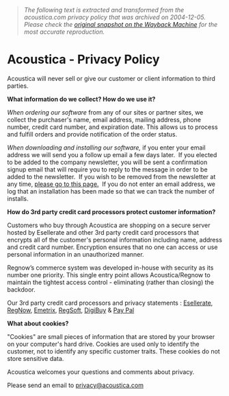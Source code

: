 > *The following text is extracted and transformed from the acoustica.com privacy policy that was archived on 2004-12-05. Please check the [original snapshot on the Wayback Machine](https://web.archive.org/web/20041205001018id_/http%3A//www.acoustica.com/company/privacy.htm) for the most accurate reproduction.*

# Acoustica - Privacy Policy

Acoustica will never sell or give our customer or client information to third parties. 

**What information do we collect? How do we use it?**

_When ordering our software_ from any of our sites or partner sites, we collect the purchaser's name, email address, mailing address, phone number, credit card number, and expiration date. This allows us to process and fulfill orders and provide notification of the order status.  

_When downloading and installing our software,_ if you enter your email address we will send you a follow up email a few days later.  If you elected to be added to the company newsletter, you will be sent a confirmation signup email that will require you to reply to the message in order to be added to the newsletter.  If you wish to be removed from the newsletter at any time, [please go to this page.](https://web.archive.org/web/20041205001018id_/http%3A//www.acoustica.com/newsletter/unsubscribe.htm)  If you do not enter an email address, we log that an installation has been made so that we can track the number of installs.

**How do 3rd party credit card processors protect customer information?**

Customers who buy through Acoustica are shopping on a secure server hosted by Esellerate and other 3rd party credit card processors that encrypts all of the customer's personal information including name, address and credit card number. Encryption ensures that no one can access or use personal information in an unauthorized manner. 

Regnow’s commerce system was developed in-house with security as its number one priority. This single entry point allows Acoustica/Regnow to maintain the tightest access control - eliminating (rather than closing) the backdoor. 

Our 3rd party credit card processors and privacy statements : [Esellerate](http://www.esellerate.net/privacy.asp), [RegNow](http://www.regnow.com/privacy.html), [Emetrix](http://www.emetrix.com/company/privacy.asp), [RegSoft](http://regsoft.com/privacy%20statement.shtml), [DigiBuy](http://www.digibuy.com/cgi-bin/privacy.html) & [Pay Pal](http://www.paypal.com/cgi-bin/webscr?cmd=p/gen/privacy-outside)

**What about cookies?**

"Cookies" are small pieces of information that are stored by your browser on your computer's hard drive. Cookies are used only to identify the customer, not to identify any specific customer traits. These cookies do not store sensitive data. 

Acoustica welcomes your questions and comments about privacy. 

Please send an email to [privacy@acoustica.com](mailto:privacy@acoustica.com)
